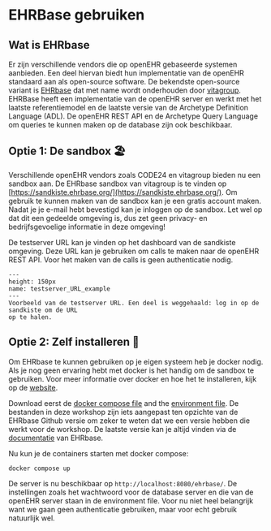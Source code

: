# EHRBase gebruiken

## Wat is EHRbase

Er zijn verschillende vendors die op openEHR gebaseerde systemen aanbieden. Een deel hiervan biedt hun implementatie
van de openEHR standaard aan als open-source software. De bekendste open-source variant is [EHRbase](https://github.com/ehrbase/ehrbase)
dat met name wordt onderhouden door [vitagroup](https://www.vitagroup.ag/en/). EHRBase heeft een implementatie van de 
openEHR server en werkt met het laatste referentiemodel en de laatste versie van de Archetype Definition Language (ADL). 
De openEHR REST API en de Archetype Query Language om queries te kunnen maken op de database zijn ook beschikbaar. 

## Optie 1: De sandbox 🏖️

Verschillende openEHR vendors zoals CODE24 en vitagroup bieden nu een sandbox aan. De EHRbase 
sandbox van vitagroup is te vinden op [https://sandkiste.ehrbase.org/](https://sandkiste.ehrbase.org/). Om gebruik te
kunnen maken van de sandbox kan je een gratis account maken. Nadat je je e-mail hebt bevestigd kan je inloggen op de
sandbox. Let wel op dat dit een gedeelde omgeving is, dus zet geen privacy- en bedrijfsgevoelige informatie in deze
omgeving!

De testserver URL kan je vinden op het dashboard van de sandkiste omgeving. Deze URL kan je gebruiken om calls te maken
naar de openEHR REST API. Voor het maken van de calls is geen authenticatie nodig.

```{figure} ./figures/testserver_URL_example.png
---
height: 150px
name: testserver_URL_example
---
Voorbeeld van de testserver URL. Een deel is weggehaald: log in op de sandkiste om de URL
op te halen.
```

## Optie 2: Zelf installeren 👷

Om EHRbase te kunnen gebruiken op je eigen systeem heb je docker nodig. Als je nog geen ervaring hebt
met docker is het handig om de sandbox te gebruiken. Voor meer informatie over docker en hoe het
te installeren, kijk op de [website](https://docs.docker.com/).

Download eerst de [docker compose file](../docker-compose.yml) and the [environment file](../.env.ehrbase). De bestanden in deze
workshop zijn iets aangepast ten opzichte van de EHRbase Github versie om zeker te weten dat we 
een versie hebben die werkt voor de workshop. De laatste versie kan je altijd vinden via de 
[documentatie](https://docs.ehrbase.org/) van EHRbase.

Nu kun je de containers starten met docker compose:
```shell
docker compose up
```
De server is nu beschikbaar op `http://localhost:8080/ehrbase/`. De instellingen zoals het wachtwoord voor de database 
server en die van de openEHR server staan in de environment file. Voor nu niet heel belangrijk want we gaan geen authenticatie
gebruiken, maar voor echt gebruik natuurlijk wel.

